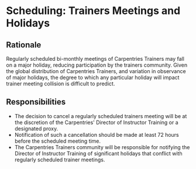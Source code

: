 # Scheduling: Trainers Meetings and Holidays

## Rationale

Regularly scheduled bi-monthly meetings of Carpentries Trainers may fall on a 
major holiday, reducing participation by the trainers community. Given the 
global distribution of Carpentries Trainers, and variation in observance of 
major holidays, the degree to which any particular holiday will impact trainer 
meeting collision is difficult to predict. 

## Responsibilities

+ The decision to cancel a regularly scheduled trainers meeting will be at the 
discretion of the Carpentries' Director of Instructor Training or a designated proxy. 
+ Notification of such a cancellation should be made at least 72 hours before the
scheduled meeting time. 
+ The Carpentries Trainers community will be responsible for notifying the 
Director of Instructor Training of significant holidays that conflict with 
regularly scheduled trainer meetings.
